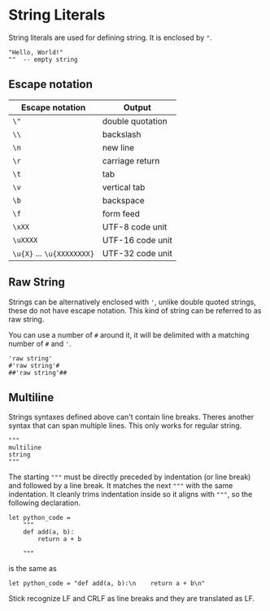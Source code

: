 # String Literals

String literals are used for defining string. It is enclosed by `"`.

```stick
"Hello, World!"
""  -- empty string
```

## Escape notation

| Escape notation            | Output           |
| -------------------------- | ---------------- |
| `\"`                       | double quotation |
| `\\`                       | backslash        |
| `\n`                       | new line         |
| `\r`                       | carriage return  |
| `\t`                       | tab              |
| `\v`                       | vertical tab     |
| `\b`                       | backspace        |
| `\f`                       | form feed        |
| `\xXX`                     | UTF-8 code unit  |
| `\uXXXX`                   | UTF-16 code unit |
| `\u{X}` ... `\u{XXXXXXXX}` | UTF-32 code unit |

## Raw String

Strings can be alternatively enclosed with `'`, unlike double quoted strings, these do not have escape notation. This kind of string can be referred to as raw string.

You can use a number of `#` around it, it will be delimited with a matching number of `#` and `'`.

```stick
'raw string'
#'raw string'#
##'raw string'##
```

## Multiline

Strings syntaxes defined above can't contain line breaks. Theres another syntax that can span multiple lines. This only works for regular string.

```stick
"""
multiline
string
"""
```

The starting `"""` must be directly preceded by indentation (or line break) and followed by a line break. It matches the next `"""` with the same indentation. It cleanly trims indentation inside so it aligns with `"""`, so the following declaration.

```stick
let python_code =
    """
    def add(a, b):
        return a + b

    """
```

is the same as

```stick
let python_code = "def add(a, b):\n    return a + b\n"
```

Stick recognize LF and CRLF as line breaks and they are translated as LF.
